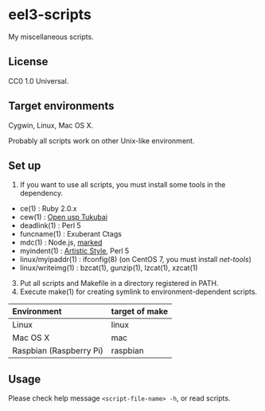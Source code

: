 eel3-scripts
============

My miscellaneous scripts.

License
-------

CC0 1.0 Universal.

Target environments
-------------------

Cygwin, Linux, Mac OS X.

Probably all scripts work on other Unix-like environment.

Set up
------

1. If you want to use all scripts, you must install some tools in the dependency.
  * ce(1) : Ruby 2.0.x
  * cew(1) : [Open usp Tukubai](https://github.com/usp-engineers-community/Open-usp-Tukubai "Open usp Tukubai")
  * deadlink(1) : Perl 5
  * funcname(1) : Exuberant Ctags
  * mdc(1) : Node.js, [marked](https://github.com/chjj/marked "marked")
  * myindent(1) : [Artistic Style](http://astyle.sourceforge.net/ "Artistic Style"), Perl 5
  * linux/myipaddr(1) : ifconfig(8) (on CentOS 7, you must install *net-tools*)
  * linux/writeimg(1) : bzcat(1), gunzip(1), lzcat(1), xzcat(1)
3. Put all scripts and Makefile in a directory registered in PATH.
4. Execute make(1) for creating symlink to environment-dependent scripts.

| Environment             | target of make |
|:------------------------|:---------------|
| Linux                   | linux          |
| Mac OS X                | mac            |
| Raspbian (Raspberry Pi) | raspbian       |

Usage
-----

Please check help message `<script-file-name> -h`, or read scripts.
